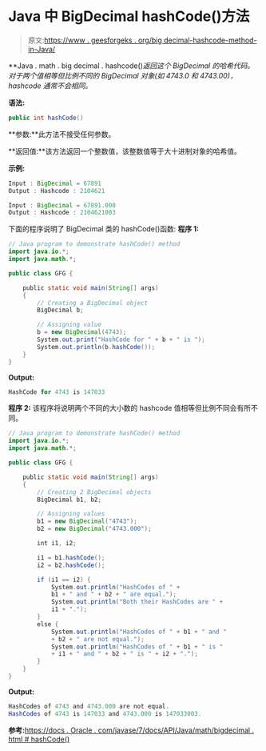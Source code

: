 # Java 中 BigDecimal hashCode()方法

> 原文:[https://www . geesforgeks . org/big decimal-hashcode-method-in-Java/](https://www.geeksforgeeks.org/bigdecimal-hashcode-method-in-java/)

**Java . math . big decimal . hashcode()**返回这个 BigDecimal 的哈希代码*。对于两个值相等但比例不同的 BigDecimal 对象(如 4743.0 和 4743.00)，hashcode 通常不会相同。*

**语法:**

```java
public int hashCode()
```

**参数:**此方法不接受任何参数。

**返回值:**该方法返回一个整数值，该整数值等于大十进制对象的哈希值。

**示例:**

```java
Input : BigDecimal = 67891    
Output : Hashcode : 2104621

Input : BigDecimal = 67891.000
Output : Hashcode : 2104621003

```

下面的程序说明了 BigDecimal 类的 hashCode()函数:
**程序 1:**

```java
// Java program to demonstrate hashCode() method
import java.io.*;
import java.math.*;

public class GFG {

    public static void main(String[] args)
    {
        // Creating a BigDecimal object
        BigDecimal b;

        // Assigning value
        b = new BigDecimal(4743);
        System.out.print("HashCode for " + b + " is ");
        System.out.println(b.hashCode());
    }
}
```

**Output:**

```java
HashCode for 4743 is 147033

```

**程序 2:** 该程序将说明两个不同的大小数的 hashcode 值相等但比例不同会有所不同。

```java
// Java program to demonstrate hashCode() method
import java.io.*;
import java.math.*;

public class GFG {

    public static void main(String[] args)
    {
        // Creating 2 BigDecimal objects
        BigDecimal b1, b2;

        // Assigning values
        b1 = new BigDecimal("4743");
        b2 = new BigDecimal("4743.000");

        int i1, i2;

        i1 = b1.hashCode();
        i2 = b2.hashCode();

        if (i1 == i2) {
            System.out.println("HashCodes of " + 
            b1 + " and " + b2 + " are equal.");
            System.out.println("Both their HashCodes are " +
            i1 + ".");
        }
        else {
            System.out.println("HashCodes of " + b1 + " and " 
            + b2 + " are not equal.");
            System.out.println("HashCodes of " + b1 + " is " 
            + i1 + " and " + b2 + " is " + i2 + ".");
        }
    }
}
```

**Output:**

```java
HashCodes of 4743 and 4743.000 are not equal.
HashCodes of 4743 is 147033 and 4743.000 is 147033003.

```

**参考:**[https://docs . Oracle . com/javase/7/docs/API/Java/math/bigdecimal . html # hashCode()](https://docs.oracle.com/javase/7/docs/api/java/math/BigDecimal.html#hashCode())